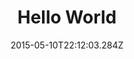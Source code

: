 ---
path: /event1
title: Hello World
date: "2015-05-10T22:12:03.284Z"
eventDate: "15 DEC"
description: "Hello World;gj;rwgj oejgklew  kljew glkjg ewg lgwerkjgwerlkerj"
link: "test"
featuredImage: ./salty_egg.jpg
---